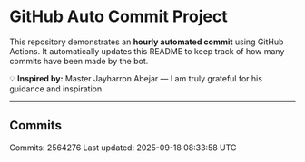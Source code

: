 # GitHub Auto Commit Project

This repository demonstrates an **hourly automated commit** using GitHub Actions.
It automatically updates this README to keep track of how many commits have been made by the bot.

💡 **Inspired by:** Master Jayharron Abejar — I am truly grateful for his guidance and inspiration.

---

## Commits
Commits: 2564276
Last updated: 2025-09-18 08:33:58 UTC
